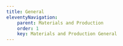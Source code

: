 ```yaml
---
title: General
eleventyNavigation:
    parent: Materials and Production
    order: 1
    key: Materials and Production General
---
```


